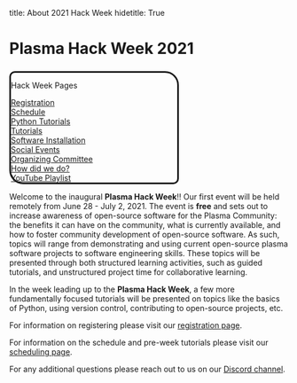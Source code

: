 title: About 2021 Hack Week
hidetitle: True

# Plasma Hack Week 2021

<div class="plasmapy-note"
     style="max-width: 300px;
            margin-top: 24px;
            border-style: solid;
            border-radius: 10px 25px;
            border-width: 3px;
            border-color: var(--plasmapy-darkblue)">
    <p class="plasmapy-note-title" style="border-top-left-radius: 8px; border-top-right-radius: 23px ">
        Hack Week Pages
    </p>
    <p style="margin-bottom: 0">
        <a href="../registration">Registration</a><br>
        <a href="../schedule">Schedule</a><br>
        <a href="../python">Python Tutorials</a><br>
        <a href="../tutorials">Tutorials</a><br>
        <a href="../install">Software Installation</a><br>
        <a href="../social">Social Events</a><br>
        <a href="../committee">Organizing Committee</a><br>
        <a href="../exit_survey">How did we do?</a><br>
        <a href="https://youtube.com/playlist?list=PLKpKGRIZZV_R2ZnpbSZ5-Qm2bpUMZs7by">YouTube Playlist</a>
    </p>
</div>

Welcome to the inaugural **Plasma Hack Week**!!  Our first event will be held
remotely from June 28 - July 2, 2021.  The event is **free** and sets out to
increase awareness of open-source software for the Plasma Community:
the benefits it can have on the community, what is currently available, and
how to foster community development of open-source software.  As such, topics will
range from demonstrating and using current open-source plasma software projects
to software engineering skills.  These topics will be presented through both
structured learning activities, such as guided tutorials, and unstructured project
time for collaborative learning.

In the week leading up to the **Plasma Hack Week**, a few more fundamentally
focused tutorials will be presented on topics like the basics of Python, using
version control, contributing to open-source projects, etc.

For information on registering please visit our
[registration page](../registration).

For information on the schedule and pre-week tutorials please visit our
[scheduling page](../schedule).

For any additional questions please reach out to us on our
[Discord channel](https://discord.gg/HdsZkp9M35).
